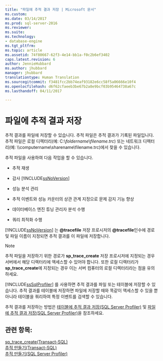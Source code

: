 ```yaml
---
title: "파일에 추적 결과 저장 | Microsoft 문서"
ms.custom: 
ms.date: 03/14/2017
ms.prod: sql-server-2016
ms.reviewer: 
ms.suite: 
ms.technology:
- database-engine
ms.tgt_pltfrm: 
ms.topic: article
ms.assetid: 74f80667-62f3-4e14-bb1a-f0c2b6ef3402
caps.latest.revision: 6
author: JennieHubbard
ms.author: jhubbard
manager: jhubbard
translationtype: Human Translation
ms.sourcegitcommit: f3481fcc2bb74eaf93182e6cc58f5a06666e10f4
ms.openlocfilehash: d6f62cfaeeb3be67b2a8e9bcf03b95464738a67c
ms.lasthandoff: 04/11/2017

---
```

# <a name="save-trace-results-to-a-file"></a>파일에 추적 결과 저장
  추적 결과를 파일에 저장할 수 있습니다. 추적 파일은 추적 결과가 기록된 파일입니다. 추적 파일은 로컬 디렉터리(예: C:\\*foldername*\\*filename.trc*) 또는 네트워크 디렉터리(예: \\\computername\sharename\filename.trc)에서 찾을 수 있습니다.  
  
 추적 파일을 사용하여 다음 작업을 할 수 있습니다.  
  
-   추적 재생  
  
-   감사 [!INCLUDE[ssNoVersion](../../includes/ssnoversion-md.md)]  
  
-   성능 분석 관리  
  
-   추적 이벤트와 성능 카운터의 상관 관계 지정으로 문제 감지 기능 향상  
  
-   데이터베이스 엔진 튜닝 관리자 분석 수행  
  
-   쿼리 최적화 수행  
  
 [!INCLUDE[ssNoVersion](../../includes/ssnoversion-md.md)] 는 **@tracefile** 저장 프로시저의 **@tracefile**인수에 경로 및 파일 이름이 지정되면 추적 결과를 이 파일에 저장합니다.  
  
> [!NOTE]  
>  추적 파일을 저장하기 위한 경로가 **sp_trace_create** 저장 프로시저에 지정되는 경우 서버에서 해당 디렉터리에 액세스할 수 있어야 합니다. 또한 로컬 디렉터리가 **sp_trace_create**에 지정되는 경우 이는 서버 컴퓨터의 로컬 디렉터리라는 점을 유의하세요.  
  
 [!INCLUDE[ssSqlProfiler](../../includes/sssqlprofiler-md.md)] 를 사용하면 추적 결과를 파일 또는 테이블에 저장할 수 있습니다. 추적 결과를 테이블에 저장하면 파일에 저장할 때와 똑같이 액세스할 수 있을 뿐 아니라 테이블을 쿼리하여 특정 이벤트를 검색할 수 있습니다.  
  
 추적 결과를 저장하는 방법은 [테이블에 추적 결과 저장&#40;SQL Server Profiler&#41;](../../tools/sql-server-profiler/save-trace-results-to-a-table-sql-server-profiler.md) 및 [파일에 추적 결과 저장&#40;SQL Server Profiler&#41;](../../tools/sql-server-profiler/save-trace-results-to-a-file-sql-server-profiler.md)을 참조하세요.  
  
## <a name="see-also"></a>관련 항목:  
 [sp_trace_create&#40;Transact-SQL&#41;](../../relational-databases/system-stored-procedures/sp-trace-create-transact-sql.md)   
 [추적 만들기&#40;Transact-SQL&#41;](../../relational-databases/sql-trace/create-a-trace-transact-sql.md)   
 [추적 만들기&#40;SQL Server Profiler&#41;](../../tools/sql-server-profiler/create-a-trace-sql-server-profiler.md)  
  
  
